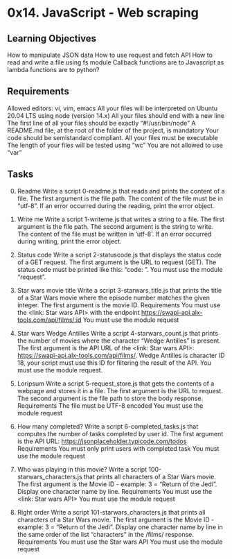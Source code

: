 # 0x14. JavaScript - Web scraping
## Learning Objectives
How to manipulate JSON data
How to use request and fetch API
How to read and write a file using fs module
Callback functions are to Javascript as lambda functions are to python? 

## Requirements
Allowed editors: vi, vim, emacs
All your files will be interpreted on Ubuntu 20.04 LTS using node (version 14.x)
All your files should end with a new line
The first line of all your files should be exactly “#!/usr/bin/node”
A README.md file, at the root of the folder of the project, is mandatory
Your code should be semistandard compliant.
All your files must be executable
The length of your files will be tested using “wc”
You are not allowed to use “var”

## Tasks
0. Readme
Write a script 0-readme.js that reads and prints the content of a file. The first argument is the file path. The content of the file must be in “utf-8”. If an error occurred during the reading, print the error object.

1. Write me
Write a script 1-writeme.js that writes a string to a file. The first argument is the file path. The second argument is the string to write. The content of the file must be written in ‘utf-8’. If an error occurred during writing, print the error object.

2. Status code
Write a script 2-statuscode.js that displays the status code of a GET request. The first argument is the URL to request (GET). The status code must be printed like this: “code: <status code>”. You must use the module “request”.

3. Star wars movie title
Write a script 3-starwars_title.js that prints the title of a Star Wars movie where the episode number matches the given integer. The first argument is the movie ID. 
Requirements
You must use the <link: Star wars API> with the endpoint https://swapi-api.alx-tools.com/api/films/:id
You must use the module request

4. Star wars Wedge Antilles
Write a script 4-starwars_count.js that prints the number of movies where the character “Wedge Antilles” is present. The first argument is the API URL of the <link: Star wars API>: https://swapi-api.alx-tools.com/api/films/. Wedge Antilles is character ID 18, your script must use this ID for filtering the result of the API. You must use the module request.

5. Loripsum
Write a script 5-request_store.js that gets the contents of a webpage and stores it in a file. The first argument is the URL to request. The second argument is the file path to store the body response. 
Requirements
The file must be UTF-8 encoded
You must use the module request

6. How many completed?
Write a script 6-completed_tasks.js that computes the number of tasks completed by user id. The first argument is the API URL: https://jsonplaceholder.typicode.com/todos
Requirements
You must only print users with completed task
You must use the module request

7. Who was playing in this movie?
Write a script 100-starwars_characters.js that prints all characters of a Star Wars movie. The first argument is the Movie ID - example: 3 = “Return of the Jedi”. Display one character name by line. 
Requirements
You must use the <link: Star wars API>
You must use the module request

8. Right order
Write a script 101-starwars_characters.js that prints all characters of a Star Wars movie. The first argument is the Movie ID - example: 3 = “Return of the Jedi”. Display one character name by line in the same order of the list “characters” in the /films/ response.
Requirements
You must use the Star wars API
You must use the module request
